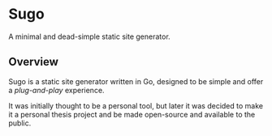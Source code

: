 # Sugo
A minimal and dead-simple static site generator.

## Overview
Sugo is a static site generator written in Go, designed to be simple and offer
a _plug-and-play_ experience. 

It was initially thought to be a personal tool, but later
it was decided to make it a personal thesis project and be
made open-source and available to the public.
